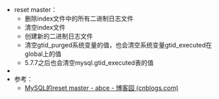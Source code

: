 - reset master：
	- 删除index文件中的所有二进制日志文件
	- 清空index文件
	- 创建新的二进制日志文件
	- 清空gtid_purged系统变量的值，也会清空系统变量gtid_executed在global上的值
	- 5.7.7之后也会清空mysql.gtid_executed表的值
-
- 参考：
	- [MySQL的reset master - abce - 博客园 (cnblogs.com)](https://www.cnblogs.com/abclife/p/9449300.html)